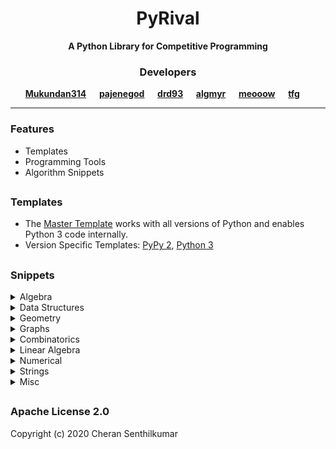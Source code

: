 <h1 align="center">PyRival</h1>
<div align="center">
  <strong>A Python Library for Competitive Programming</strong>
</div>

<h3 align="center">Developers</h3>
<div align="center">
  <strong>
    <a href="https://github.com/Mukundan314">Mukundan314</a> &emsp;
    <a href="https://codeforces.com/profile/pajenegod">pajenegod</a> &emsp;
    <a href="https://github.com/eduard-netsajev">drd93</a> &emsp;
    <a href="https://github.com/algmyr">algmyr</a> &emsp;
    <a href="https://github.com/meooow25">meooow</a> &emsp;
    <a href="https://github.com/tfg50">tfg</a> &emsp;
  </strong>
</div>

---

### Features
- Templates
- Programming Tools
- Algorithm Snippets

##

### Templates
- The [Master Template](templates/template.py) works with all versions of Python and enables Python 3 code internally.
- Version Specific Templates: [PyPy 2](templates/template_pypy2.py), [Python 3](templates/template_py3.py)

##

### Snippets
<details>
  <summary>Algebra</summary>

  - (Multivariable) Chinese Remainder Theorem
  - Discrete Logarithm
  - Least Common Multiple
  - Integer Factorization
  - Fast Fourier Transform
  - Fast Subset Transform
  - Number Theoretic Transform
  - Deterministic Miller-Rabin Primality Test
  - Tonelli–Shanks Algorithm
  - Generalized Modular Inverse
  - Euler's Phi Function
  - Primitive Root
  - Sieve of Eratosthenes
</details>

<details>
  <summary>Data Structures</summary>

  - Bit Array
  - Binary Indexed (Fenwick) Tree
  - Fractions
  - Continued Fractions
  - Disjoint-Set (Union Find) Data Structure
  - Generic Nodes
  - Linked List
  - Range Query Data Structure
  - (Lazy) Segment Tree
  - Persistent Segment Tree
  - Sorted List
  - Treap
  - Trie Tree
  - 2-satisfiability Template
</details>

<details>
  <summary>Geometry</summary>

  - Convex Hull
  - Line Functions
  - Polygon Functions
  - Vector Functions
</details>

<details>
  <summary>Graphs</summary>

  - Bellman-Ford Algorithm
  - Breadth First Search
  - Connected Components Search
  - Brent's Algorithm for Cycle Detection
  - Depth First Search
  - Dijkstra's Algorithm
  - Eulerian Path
  - Path Constructor
  - Floyd-Warshall Algorithm
  - Bipartite Graph Check
  - Kruskal's Algorithm with Disjoin Set Union
  - Prim's Algorithm
  - Tarjan's Algorithm
  - Topological Sorting
</details>

<details>
  <summary>Combinatorics</summary>

  - General Purpose Numbers
  - Lucas's Theorem
  - Partition Function
</details>

<details>
  <summary>Linear Algebra</summary>

  - Matrix Arithmetic, Exponentiation, Determinant, and Inverse
  - Gaussian Elimination
  - Multivariable Chinese Remainder Theorem
</details>

<details>
  <summary>Numerical</summary>

  - Linear Recurrence Template
  - Hill Climbing Algorithm
  - Approximate Integration
  - Polynomial Interpolation
  - Integer Roots
  - Binary Search
</details>

<details>
  <summary>Strings</summary>

  - Knuth–Morris–Pratt Algorithm
  - Longest Common/Palindromic Subsequences
  - Longest Common Substring
  - Manacher's Algorithm
  - Lydon Factorization
</details>


<details>
  <summary>Misc</summary>

  - bootstrap for recursion
  - FastIO
  - heapq
  - sorted
  - py3k compatibility tools
  - random
  - str.split for whitespace
  - Bit Hacks
  - 32-bit Modular Arithmetic
  - Memoize Decorators
  - C++ syle cout
  - Interactive Runner
  - Stress Tester
  - Alpha–Beta Pruning
  - Longest Increasing Subsequence
  - K-th Order Statistic
</details>

##

### Apache License 2.0
  Copyright (c) 2020 Cheran Senthilkumar
